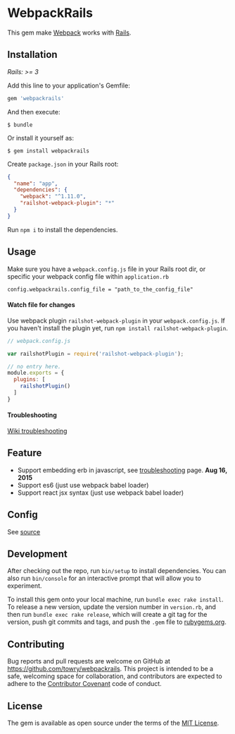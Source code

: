 # WebpackRails

This gem make [Webpack](http://webpack.github.io) works with [Rails](http://github.com/rails/rails).

## Installation

*Rails: >= 3*

Add this line to your application's Gemfile:

```ruby
gem 'webpackrails'
```

And then execute:

    $ bundle

Or install it yourself as:

    $ gem install webpackrails

Create `package.json` in your Rails root:

```json
{
  "name": "app",
  "dependencies": {
    "webpack": "^1.11.0",
    "railshot-webpack-plugin": "*"
  }
}
```

Run `npm i` to install the dependencies.

## Usage

Make sure you have a `webpack.config.js` file in your Rails root dir, or specific your
webpack config file within `application.rb`

`config.webpackrails.config_file = "path_to_the_config_file"`

#### Watch file for changes

Use webpack plugin `railshot-webpack-plugin` in your `webpack.config.js`.
If you haven't install the plugin yet, run `npm install railshot-webpack-plugin`.

```js
// webpack.config.js

var railshotPlugin = require('railshot-webpack-plugin');

// no entry here.
module.exports = {
  plugins: [
    railshotPlugin()
  ]
}
```

#### Troubleshooting

[Wiki troubleshooting](https://github.com/towry/webpackrails/wiki/Troubleshooting)


## Feature

* Support embedding erb in javascript, see [troubleshooting](https://github.com/towry/webpackrails/wiki/Troubleshooting) page.  **Aug 16, 2015**
* Support es6 (just use webpack babel loader)
* Support react jsx syntax (just use webpack babel loader)

## Config

See [source](https://raw.githubusercontent.com/towry/webpackrails/master/lib/webpackrails/railtie.rb)


## Development

After checking out the repo, run `bin/setup` to install dependencies. You can also run `bin/console` for an interactive prompt that will allow you to experiment.

To install this gem onto your local machine, run `bundle exec rake install`. To release a new version, update the version number in `version.rb`, and then run `bundle exec rake release`, which will create a git tag for the version, push git commits and tags, and push the `.gem` file to [rubygems.org](https://rubygems.org).

## Contributing

Bug reports and pull requests are welcome on GitHub at https://github.com/towry/webpackrails. This project is intended to be a safe, welcoming space for collaboration, and contributors are expected to adhere to the [Contributor Covenant](contributor-covenant.org) code of conduct.


## License

The gem is available as open source under the terms of the [MIT License](http://opensource.org/licenses/MIT).

